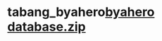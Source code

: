 # tabang_byahero[byahero database.zip](https://github.com/aaronDev3/tabang_byahero/files/7834539/byahero.database.zip)

